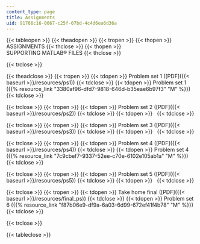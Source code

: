 ```yaml
---
content_type: page
title: Assignments
uid: 91766c16-0667-c25f-07bd-4c4d6ea6d36a
---
```


{{< tableopen >}}
{{< theadopen >}}
{{< tropen >}}
{{< thopen >}}
ASSIGNMENTS
{{< thclose >}}
{{< thopen >}}
SUPPORTING MATLAB® FILES
{{< thclose >}}

{{< trclose >}}

{{< theadclose >}}
{{< tropen >}}
{{< tdopen >}}
Problem set 1 ([PDF]({{< baseurl >}}/resources/ps1))
{{< tdclose >}}
{{< tdopen >}}
Problem set 1 ({{% resource_link "3380af96-dfd7-9818-646d-b35eae6b97f3" "M" %}})
{{< tdclose >}}

{{< trclose >}}
{{< tropen >}}
{{< tdopen >}}
Problem set 2 ([PDF]({{< baseurl >}}/resources/ps2))
{{< tdclose >}}
{{< tdopen >}}
 
{{< tdclose >}}

{{< trclose >}}
{{< tropen >}}
{{< tdopen >}}
Problem set 3 ([PDF]({{< baseurl >}}/resources/ps3))
{{< tdclose >}}
{{< tdopen >}}
 
{{< tdclose >}}

{{< trclose >}}
{{< tropen >}}
{{< tdopen >}}
Problem set 4 ([PDF]({{< baseurl >}}/resources/ps4))
{{< tdclose >}}
{{< tdopen >}}
Problem set 4 ({{% resource_link "7c9cbef7-9337-52ee-c70e-6102e105ab1a" "M" %}})
{{< tdclose >}}

{{< trclose >}}
{{< tropen >}}
{{< tdopen >}}
Problem set 5 ([PDF]({{< baseurl >}}/resources/ps5))
{{< tdclose >}}
{{< tdopen >}}
 
{{< tdclose >}}

{{< trclose >}}
{{< tropen >}}
{{< tdopen >}}
Take home final ([PDF]({{< baseurl >}}/resources/final_ps))
{{< tdclose >}}
{{< tdopen >}}
Problem set 6 ({{% resource_link "f87b06e9-df9a-6a03-6d99-672ef41f4b78" "M" %}})
{{< tdclose >}}

{{< trclose >}}

{{< tableclose >}}